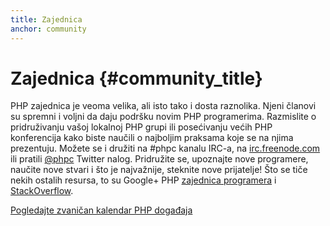 ```yaml
---
title: Zajednica
anchor: community
---
```


# Zajednica {#community_title}

PHP zajednica je veoma velika, ali isto tako i dosta raznolika. Njeni članovi su spremni i voljni da
daju podršku novim PHP programerima. Razmislite o pridruživanju vašoj lokalnoj PHP grupi ili posećivanju
većih PHP konferencija kako biste naučili o najboljim praksama koje se na njima prezentuju. Možete se i
družiti na #phpc kanalu IRC-a, na [irc.freenode.com][php-irc] ili pratili [@phpc][phpc-twitter]
Twitter nalog. Pridružite se, upoznajte nove programere, naučite nove stvari i što je najvažnije, steknite
nove prijatelje! Što se tiče nekih ostalih resursa, to su Google+ PHP [zajednica programera][php-programmers-gplus]
i [StackOverflow][php-so].

[Pogledajte zvaničan kalendar PHP događaja][php-calendar]


[php-irc]: http://webchat.freenode.net/?channels=phpc
[phpc-twitter]: https://twitter.com/phpc
[php-programmers-gplus]: https://plus.google.com/u/0/communities/104245651975268426012
[php-so]: http://stackoverflow.com/questions/tagged/php
[php-calendar]: http://php.net/cal.php
